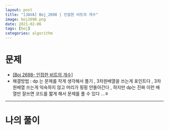 ```yaml
---
layout: post
title: "[JAVA] Boj_2698 | 인접한 비트의 개수"
image: boj2698.png
date: 2021-02-06
tags: [boj]
categories: algorithm
---
```


# 문제
- <a href="https://www.acmicpc.net/problem/2698" target="_black" >[Boj 2698- 인접한 비트의 개수]</a>
- 해결방법 : dp 는 문제를 작게 생각해서 풀기 , 3차원배열을 쓰는게 포인트다 , 3차원배열 쓰는게 익숙하지 않고 머리가 핑핑 안돌아간다 , 하지만 dp는 진짜 이런 배열만 잘쓰면 코드를 짧게 해서 문제를 풀 수 있다 ...ㅎ


- - -

# 나의 풀이

<script src="https://gist.github.com/Jisu-Shin/4066aa378f97993b4f7f28e3a3f75ac1.js"></script>